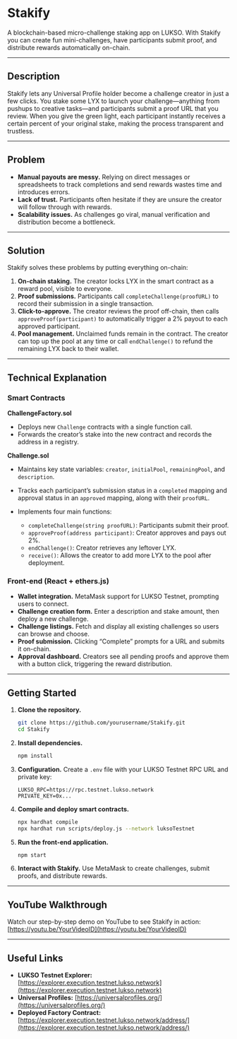 # Stakify

A blockchain-based micro-challenge staking app on LUKSO. With Stakify you can create fun mini-challenges, have participants submit proof, and distribute rewards automatically on-chain.

---

## Description

Stakify lets any Universal Profile holder become a challenge creator in just a few clicks. You stake some LYX to launch your challenge—anything from pushups to creative tasks—and participants submit a proof URL that you review. When you give the green light, each participant instantly receives a certain percent of your original stake, making the process transparent and trustless.

---

## Problem

* **Manual payouts are messy.** Relying on direct messages or spreadsheets to track completions and send rewards wastes time and introduces errors.
* **Lack of trust.** Participants often hesitate if they are unsure the creator will follow through with rewards.
* **Scalability issues.** As challenges go viral, manual verification and distribution become a bottleneck.

---

## Solution

Stakify solves these problems by putting everything on-chain:

1. **On-chain staking.** The creator locks LYX in the smart contract as a reward pool, visible to everyone.
2. **Proof submissions.** Participants call `completeChallenge(proofURL)` to record their submission in a single transaction.
3. **Click-to-approve.** The creator reviews the proof off-chain, then calls `approveProof(participant)` to automatically trigger a 2% payout to each approved participant.
4. **Pool management.** Unclaimed funds remain in the contract. The creator can top up the pool at any time or call `endChallenge()` to refund the remaining LYX back to their wallet.

---

## Technical Explanation

### Smart Contracts

**ChallengeFactory.sol**

* Deploys new `Challenge` contracts with a single function call.
* Forwards the creator’s stake into the new contract and records the address in a registry.

**Challenge.sol**

* Maintains key state variables: `creator`, `initialPool`, `remainingPool`, and `description`.
* Tracks each participant’s submission status in a `completed` mapping and approval status in an `approved` mapping, along with their `proofURL`.
* Implements four main functions:

  * `completeChallenge(string proofURL)`: Participants submit their proof.
  * `approveProof(address participant)`: Creator approves and pays out 2%.
  * `endChallenge()`: Creator retrieves any leftover LYX.
  * `receive()`: Allows the creator to add more LYX to the pool after deployment.

### Front-end (React + ethers.js)

* **Wallet integration.** MetaMask support for LUKSO Testnet, prompting users to connect.
* **Challenge creation form.** Enter a description and stake amount, then deploy a new challenge.
* **Challenge listings.** Fetch and display all existing challenges so users can browse and choose.
* **Proof submission.** Clicking “Complete” prompts for a URL and submits it on-chain.
* **Approval dashboard.** Creators see all pending proofs and approve them with a button click, triggering the reward distribution.

---

## Getting Started

1. **Clone the repository.**

   ```bash
   git clone https://github.com/yourusername/Stakify.git  
   cd Stakify  
   ```
2. **Install dependencies.**

   ```bash
   npm install  
   ```
3. **Configuration.** Create a `.env` file with your LUKSO Testnet RPC URL and private key:

   ```
   LUKSO_RPC=https://rpc.testnet.lukso.network  
   PRIVATE_KEY=0x...  
   ```
4. **Compile and deploy smart contracts.**

   ```bash
   npx hardhat compile  
   npx hardhat run scripts/deploy.js --network luksoTestnet  
   ```
5. **Run the front-end application.**

   ```bash
   npm start  
   ```
6. **Interact with Stakify.** Use MetaMask to create challenges, submit proofs, and distribute rewards.

---

## YouTube Walkthrough

Watch our step-by-step demo on YouTube to see Stakify in action:
[https://youtu.be/YourVideoID](https://youtu.be/YourVideoID)

---

## Useful Links

* **LUKSO Testnet Explorer:** [https://explorer.execution.testnet.lukso.network](https://explorer.execution.testnet.lukso.network)
* **Universal Profiles:** [https://universalprofiles.org/](https://universalprofiles.org/)<YourProfileAddress>
* **Deployed Factory Contract:** [https://explorer.execution.testnet.lukso.network/address/](https://explorer.execution.testnet.lukso.network/address/)<YourFactoryAddress>
